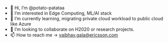 - 👋 Hi, I’m @potato-patataa
- 👀 I’m interested in Edge Computing, ML/AI stack
- 🌱 I’m currently learning, migrating private cloud workload to public cloud like Azure
- 💞️ I’m looking to collaborate on H2020 or research projects.
- 📫 How to reach me -> vaibhav.gala@ericsson.com

<!---
potato-patataa/potato-patataa is a ✨ special ✨ repository because its `README.md` (this file) appears on your GitHub profile.
You can click the Preview link to take a look at your changes.
--->
